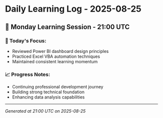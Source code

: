 # Daily Learning Log - 2025-08-25

## 📅 Monday Learning Session - 21:00 UTC

### 🎯 Today's Focus:
- Reviewed Power BI dashboard design principles
- Practiced Excel VBA automation techniques
- Maintained consistent learning momentum

### 📈 Progress Notes:
- Continuing professional development journey
- Building strong technical foundation
- Enhancing data analysis capabilities

---
*Generated at 21:00 UTC on 2025-08-25*
